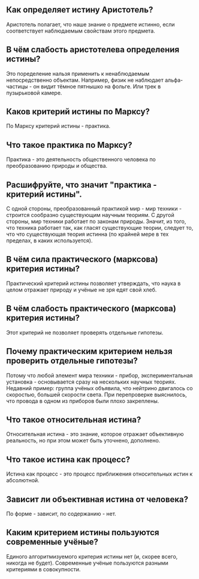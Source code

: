 ## Как определяет истину Аристотель?
Аристотель полагает, что наше знание о предмете истинно, если соответствует наблюдаемым свойствам этого предмета.

## В чём слабость аристотелева определения истины?
Это поределение нальзя применить к ненаблюдаемым непосредственно объектам.
Например, физик не наблюдает альфа-частицы - он видит тёмное пятнышко на фольге.
Или трек в пузырьковой камере.

## Каков критерий истины по Марксу?
По Марксу критерий истины - практика.

## Что такое практика по Марксу?
Практика - это деятельность общественного человека по преобразованию природы и общества.

## Расшифруйте, что значит "практика - критерий истины".
С одной стороны, преобразованный практикой мир - мир техники - строится сообразно существующим научным теориям.
С другой стороны, мир техники работает по законам природы.
Значит, из того, что техника работает так, как гласят существующие теории, следует то, что что существующая теория истинна
(по крайней мере в тех пределах, в каких используется).

## В чём сила практического (марксова) критерия истины?
Практический критерий истины позволяет утверждать, что наука в целом отражает природу и учёные не зря едят свой хлеб.

## В чём слабость практического (марксова) критерия истины?
Этот критерий не позволяет проверять отдельные гипотезы.

## Почему практическим критерием нельзя проверить отдельные гипотезы?
Потому что любой элемент мира техники - прибор, экспериментальная установка - основывается сразу на нескольких научных теориях.
Недавний пример: группа учёных объявила, что нейтрино двигалось со скоростью, большей скорости света.
При перепроверке выяснилось, что провода в одном из приборов были плохо закреплены.

## Что такое относительная истина?
Относительная истина - это знание, которое отражает объективную реальность, но при этом может быть уточнено, дополнено.

## Что такое истина как процесс?
Истина как процесс - это процесс приближения относительных истин к абсолютной.

## Зависит ли объективная истина от человека?
По форме - зависит, по содержанию - нет.

## Каким критерием истины пользуются современные учёные?
Единого алгоритмизуемого критерия истины нет (и, скорее всего, никогда не будет).
Современные учёные пользуются разными критериями в совокупности.
